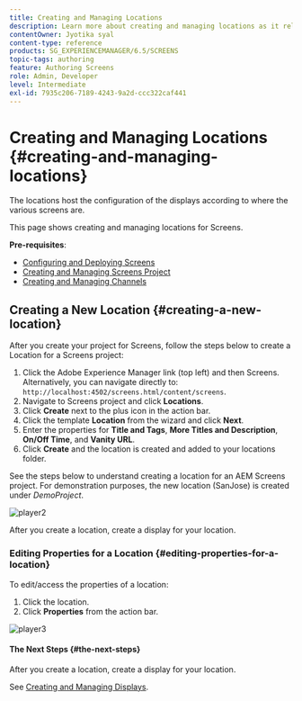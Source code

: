 ```yaml
---
title: Creating and Managing Locations
description: Learn more about creating and managing locations as it relates to AEM Screens.
contentOwner: Jyotika syal
content-type: reference
products: SG_EXPERIENCEMANAGER/6.5/SCREENS
topic-tags: authoring
feature: Authoring Screens
role: Admin, Developer
level: Intermediate
exl-id: 7935c206-7189-4243-9a2d-ccc322caf441
---
```

# Creating and Managing Locations {#creating-and-managing-locations}

The locations host the configuration of the displays according to where the various screens are.

This page shows creating and managing locations for Screens.

**Pre-requisites**:

* [Configuring and Deploying Screens](configuring-screens-introduction.md)
* [Creating and Managing Screens Project](creating-a-screens-project.md)
* [Creating and Managing Channels](managing-channels.md)

## Creating a New Location {#creating-a-new-location}

After you create your project for Screens, follow the steps below to create a Location for a Screens project:

1. Click the Adobe Experience Manager link (top left) and then Screens. Alternatively, you can navigate directly to: `http://localhost:4502/screens.html/content/screens`.
1. Navigate to Screens project and click **Locations**.
1. Click **Create** next to the plus icon in the action bar.
1. Click the template **Location** from the wizard and click **Next**.
1. Enter the properties for **Title and Tags**, **More Titles and Description**, **On/Off Time**, and **Vanity URL**.
1. Click **Create** and the location is created and added to your locations folder.

See the steps below to understand creating a location for an AEM Screens project. For demonstration purposes, the new location (SanJose) is created under *DemoProject*.

![player2](assets/player2.gif)

After you create a location, create a display for your location.

### Editing Properties for a Location {#editing-properties-for-a-location}

To edit/access the properties of a location:

1. Click the location.
1. Click **Properties** from the action bar.

![player3](assets/player3.gif)

#### The Next Steps {#the-next-steps}

After you create a location, create a display for your location.

See [Creating and Managing Displays](managing-displays.md).
